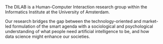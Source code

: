 The DILAB is a Human-Computer Interaction research group within the Informatics Institute at the University of Amsterdam. 

Our research bridges the gap between the technology-oriented and market-led formulation of the smart agenda with a sociological and psychological understanding of what people need artificial intelligence to be, and how data science might enhance our societies.

